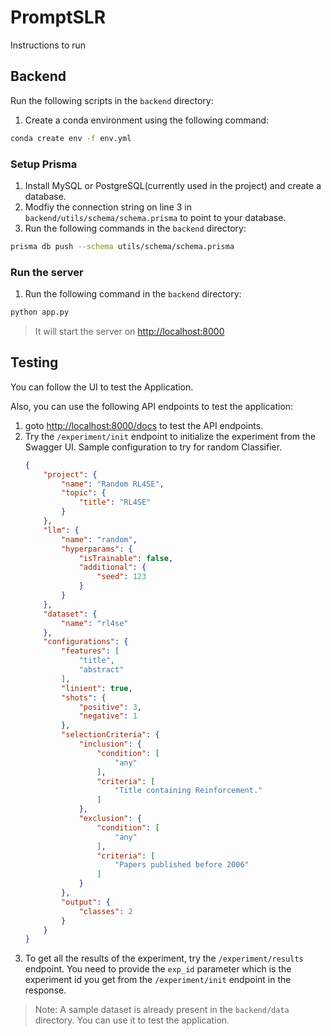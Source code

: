 # PromptSLR
Instructions to run
## Backend
Run the following scripts in the `backend` directory:

1. Create a conda environment using the following command:
```bash
conda create env -f env.yml
```

### Setup Prisma
1. Install MySQL or PostgreSQL(currently used in the project) and create a database.
2. Modfiy the connection string on line 3 in `backend/utils/schema/schema.prisma` to point to your database.
3. Run the following commands in the `backend` directory:
```bash
prisma db push --schema utils/schema/schema.prisma
```

### Run the server
1. Run the following command in the `backend` directory:
```bash
python app.py
```
> It will start the server on [http://localhost:8000](http://localhost:8000)

## Testing
You can follow the UI to test the Application.

Also, you can use the following API endpoints to test the application:
1. goto [http://localhost:8000/docs](http://localhost:8000/docs) to test the API endpoints.
2. Try the `/experiment/init` endpoint to initialize the experiment from the Swagger UI.
    Sample configuration to try for random Classifier.
    ```json
    {
        "project": {
            "name": "Random RL4SE",
            "topic": {
                "title": "RL4SE"
            }
        },
        "llm": {
            "name": "random",
            "hyperparams": {
                "isTrainable": false,
                "additional": {
                    "seed": 123
                }
            }
        },
        "dataset": {
            "name": "rl4se"
        },
        "configurations": {
            "features": [
                "title",
                "abstract"
            ],
            "linient": true,
            "shots": {
                "positive": 3,
                "negative": 1
            },
            "selectionCriteria": {
                "inclusion": {
                    "condition": [
                        "any"
                    ],
                    "criteria": [
                        "Title containing Reinforcement."
                    ]
                },
                "exclusion": {
                    "condition": [
                        "any"
                    ],
                    "criteria": [
                        "Papers published before 2006"
                    ]
                }
            },
            "output": {
                "classes": 2
            }
        }
    }
    ```
3. To get all the results of the experiment, try the `/experiment/results` endpoint. You need to provide the `exp_id` parameter which is the experiment id you get from the `/experiment/init` endpoint in the response.

> Note: A sample dataset is already present in the `backend/data` directory. You can use it to test the application.
